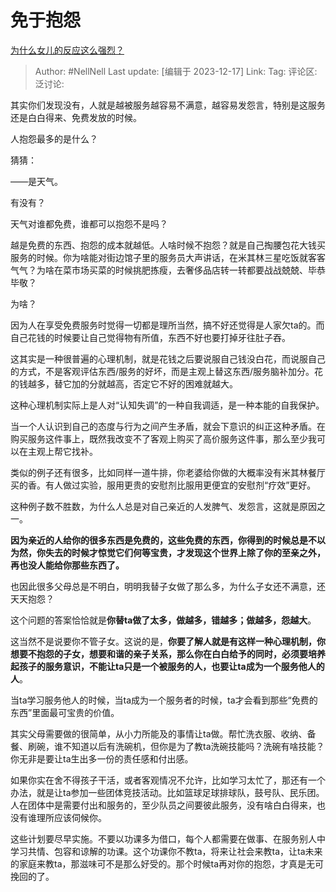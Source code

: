 # 免于抱怨
[为什么女儿的反应这么强烈？](https://www.zhihu.com/question/633364716/answer/3328576492)

> Author: #NellNell
> Last update: [编辑于 2023-12-17]
> Link:
> Tag:
> 评论区:
> 泛讨论:

其实你们发现没有，人就是越被服务越容易不满意，越容易发怨言，特别是这服务还是白白得来、免费发放的时候。

人抱怨最多的是什么？

  

猜猜：

  

  

  

  

  

  

  

  

  

  

  

——是天气。

有没有？

天气对谁都免费，谁都可以抱怨不是吗？

越是免费的东西、抱怨的成本就越低。人啥时候不抱怨？就是自己掏腰包花大钱买服务的时候。你为啥能对街边馆子里的服务员大声讲话，在米其林三星吃饭就客客气气？为啥在菜市场买菜的时候挑肥拣瘦，去奢侈品店转一转都要战战兢兢、毕恭毕敬？

为啥？

因为人在享受免费服务时觉得一切都是理所当然，搞不好还觉得是人家欠ta的。而自己花钱的时候要让自己觉得物有所值，东西不好也要打掉牙往肚子吞。

这其实是一种很普遍的心理机制，就是花钱之后要说服自己钱没白花，而说服自己的方式，不是客观评估东西/服务的好坏，而是主观上替这东西/服务脑补加分。花的钱越多，替它加的分就越高，否定它不好的困难就越大。

这种心理机制实际上是人对“认知失调”的一种自我调适，是一种本能的自我保护。

当一个人认识到自己的态度与行为之间产生矛盾，就会下意识的纠正这种矛盾。在购买服务这件事上，既然我改变不了客观上购买了高价服务这件事，那么至少我可以在主观上帮它找补。

类似的例子还有很多，比如同样一道牛排，你老婆给你做的大概率没有米其林餐厅买的香。有人做过实验，服用更贵的安慰剂比服用更便宜的安慰剂“疗效”更好。

这种例子数不胜数，为什么人总是对自己亲近的人发脾气、发怨言，这就是原因之一。

**因为亲近的人给你的很多东西是免费的，这些免费的东西，你得到的时候总是不以为然，你失去的时候才惊觉它们何等宝贵，才发现这个世界上除了你的至亲之外，再也没人能给你那些东西了。**

也因此很多父母总是不明白，明明我替子女做了那么多，为什么子女还不满意，还天天抱怨？

这个问题的答案恰恰就是**你替ta做了太多，做越多，错越多；做越多，怨越大**。

这当然不是说要你不管子女。这说的是，**你要了解人就是有这样一种心理机制，你想要不抱怨的子女，想要和谐的亲子关系，那么你在白白给予的同时，必须要培养起孩子的服务意识，不能让ta只是一个被服务的人，也要让ta成为一个服务他人的人**。

当ta学习服务他人的时候，当ta成为一个服务者的时候，ta才会看到那些“免费的东西”里面最可宝贵的价值。

其实父母需要做的很简单，从小力所能及的事情让ta做。帮忙洗衣服、收纳、备餐、刷碗，谁不知道以后有洗碗机，但你是为了教ta洗碗技能吗？洗碗有啥技能？你无非是要让ta生出多一份的责任感和付出感。

如果你实在舍不得孩子干活，或者客观情况不允许，比如学习太忙了，那还有一个办法，就是让ta参加一些团体竞技活动。比如篮球足球排球队，鼓号队、民乐团。人在团体中是需要付出和服务的，至少队员之间要彼此服务，没有啥白白得来，也没有谁理所应该伺候你。

这些计划要尽早实施。不要以功课多为借口，每个人都需要在做事、在服务别人中学习共情、包容和谅解的功课。这个功课你不教ta，将来让社会来教ta，让ta未来的家庭来教ta，那滋味可不是那么好受的。那个时候ta再对你的抱怨，才真是无可挽回的了。
